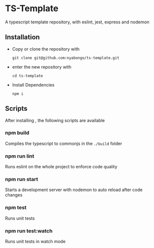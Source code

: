 # TS-Template
A typescript template repository, with eslint, jest, express and nodemon

## Installation
* Copy or clone the repository with 

    `git clone git@github.com:nyabongo/ts-template.git`

* enter the new repository with 
  
    `cd ts-template`

* Install Dependencies

    `npm i`

## Scripts

After installing , the following scripts are available
### npm build

Compiles the typescript to commonjs in the `./build` folder

### npm run lint

Runs eslint on the whole project to enforce code quality

### npm run start

Starts a development server with nodemon to auto reload after code changes

### npm test

Runs unit tests

### npm run test:watch

Runs unit tests in watch mode 
